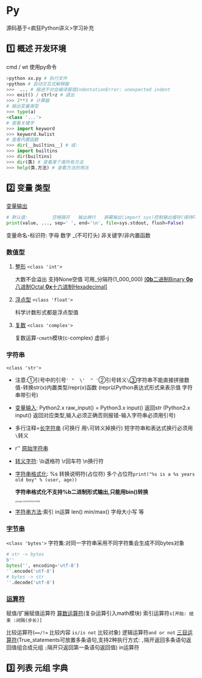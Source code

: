 # Py

源码基于<疯狂Python讲义>学习补充

## :one: 概述 开发环境

cmd / wt 使用py命令

```python
>python xx.py # 执行文件
>python # 启动交互式解释器
>>>  ... # 缩进不对会编译报错IndentationError: unexpected indent
>>> exit() / ctrl+z # 退出
>>> 2**3 # 计算器
# 输出变量类型
>>> type(a)
<class '...'>
# 查看关键字
>>> import keyword
>>> keyword.kwlist
# 查看内置函数
>>> dir(__builtins__) # 或:
>>> import builtins
>>> dir(builtins)
>>> dir(类) # 查看某个类所有方法
>>> help(类.方法) # 查看方法的用法
```

## :two: 变量 类型

<a href="https://github.com/Kukukukiki192/Py/blob/master/codes/02/2.2/print_test.py">变量输出</a>

```python
# 默认值:         空格隔开   输出换行   屏幕输出(import sys)控制输出缓存(保持False获得较好性能)
print(value, ..., sep=' ', end='\n', file=sys.stdout, flush=False)
```

变量命名-标识符: 字母 数字 _(不可打头) 非关键字/非内置函数

### 数值型

1. <a href="https://github.com/Kukukukiki192/Py/blob/master/codes/02/2.3/integer_test.py">整形</a> `<class 'int'>`

   大数不会溢出 支持None空值 可用_分隔符(1_000_000) <a href="https://github.com/Kukukukiki192/Py/blob/master/codes/02/2.3/hex_test.py">[**0b**二进制Binary  **0o**八进制Octal  **0x**十六进制Hexadecimal]</a> 

2. <a href="https://github.com/Kukukukiki192/Py/blob/master/codes/02/2.3/float_test.py">浮点型</a> `<class 'float'>`

   科学计数形式都是浮点型值

3. <a href="https://github.com/Kukukukiki192/Py/blob/master/codes/02/2.3/complex_test.py">复数</a> `<class 'complex'>`

   复数运算-`cmath`模块(c-complex) 虚部-j

### 字符串

`<class 'str'>` 

- 注意:①引号中的引号`' "  \'  " '`②引号转义`\`<a href="https://github.com/Kukukukiki192/Py/blob/master/codes/02/2.4/to_string.py">③</a>字符串不能直接拼接数值-转换str(x)内置类型/repr(x)函数 (repr以Python表达式形式来表示值 字符串带引号)

- <a href="https://github.com/Kukukukiki192/Py/blob/master/codes/02/2.4/input_test.py">变量输入</a>: Python2.x raw_input() = Python3.x input() 返回str (Python2.x input() 返回对应类型,输入必须正确否则报错-输入字符串必须用引号) 

- 多行注释=<a href="https://github.com/Kukukukiki192/Py/blob/master/codes/02/2.4/long_str.py">长字符串</a> (可换行 用`\`可转义掉换行) 短字符串和表达式换行必须用`\`转义

- r'' <a href="https://github.com/Kukukukiki192/Py/blob/master/codes/02/2.4/raw_str.py">原始字符串</a> 

- <a href="https://github.com/Kukukukiki192/Py/blob/master/codes/02/2.5/escape_char.py">转义字符</a>: \b退格符 \r回车符 \n换行符

- <a href="https://github.com/Kukukukiki192/Py/blob/master/codes/02/2.5/format_test.py">字符串格式化</a>: %s 转换说明符(占位符)  多个占位符`print("%s is a %s years old boy" % (user, age))`

  **字符串格式化不支持%b二进制形式输出,只能用bin()转换**

   <img src="C:\Users\K\AppData\Roaming\Typora\typora-user-images\image-20221206102137668.png" alt="image-20221206102137668" style="zoom:33%;" />

- <a href="https://github.com/Kukukukiki192/Py/blob/master/codes/02/2.5/str_method.py">字符串方法</a>:索引 in运算 len() min/max() 字母大小写 等

### <a href="https://github.com/Kukukukiki192/Py/blob/master/codes/02/2.4/bytes_test.py">字节串</a>

`<class 'bytes'>`  字符集:对同一字符串采用不同字符集会生成不同bytes对象

```python
# str -> bytes
b''
bytes('', encoding='utf-8')
''.encode('utf-8')
# bytes -> str
''.decode('utf-8')
```

### <a href="https://github.com/Kukukukiki192/Py/blob/master/codes/02/2.6">运算符</a>

赋值/扩展赋值运算符	<a href="https://github.com/Kukukukiki192/Py/blob/master/codes/02/2.6/arithmetic.py">算数运算符</a>(复杂运算引入math模块)	索引运算符`s[开始: 结束 :间隔(步长)]`

比较运算符(`==/!=` 比较内容  `is/is not` 比较对象)	逻辑运算符`and or not`	<a href="https://github.com/Kukukukiki192/Py/blob/master/codes/02/2.6/ternary_operator_test.py">三目运算符</a>(True_statements可放置多条语句,支持2种执行方式: `,`隔开返回多条语句返回值组合成元组 `;`隔开只返回第一条语句返回值)	in运算符	

## :three: 列表 元组 字典


